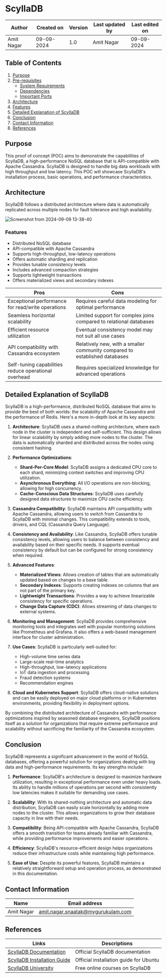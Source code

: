 # ScyllaDB 

| Author | Created on | Version | Last updated by | Last edited on |
|--------|------------|---------|----------------|----------------|
| Amit Nagar | 09-09-2024 | 1.0 | Amit Nagar | 09-09-2024 |

## Table of Contents

1. [Purpose](#purpose)
2. [Pre-requisites](#pre-requisites)
   - [System Requirements](#system-requirements)
   - [Dependencies](#dependencies)
   - [Important Ports](#important-ports)
3. [Architecture](#architecture)
4. [Features](#features)
5. [Detailed Explanation of ScyllaDB](#detailed-explanation-of-scylladb)
6. [Conclusion](#conclusion)
7. [Contact Information](#contact-information)
8. [References](#references)
    

## Purpose

This proof of concept (POC) aims to demonstrate the capabilities of ScyllaDB, a high-performance NoSQL database that is API-compatible with Apache Cassandra. ScyllaDB is designed to handle big data workloads with high throughput and low latency. This POC will showcase ScyllaDB's installation process, basic operations, and performance characteristics.


## Architecture

ScyllaDB follows a distributed architecture where data is automatically replicated across multiple nodes for fault tolerance and high availability.

![Screenshot from 2024-09-09 13-38-40](https://github.com/user-attachments/assets/298f761e-0870-4dcd-bffe-c601f4dbc508)

### Features
- Distributed NoSQL database
- API-compatible with Apache Cassandra
- Supports high-throughput, low-latency operations
- Offers automatic sharding and replication
- Provides tunable consistency levels
- Includes advanced compaction strategies
- Supports lightweight transactions
- Offers materialized views and secondary indexes

| Pros                                         | Cons                                                 |
|----------------------------------------------|------------------------------------------------------|
| Exceptional performance for read/write operations | Requires careful data modeling for optimal performance |
| Seamless horizontal scalability              | Limited support for complex joins compared to relational databases |
| Efficient resource utilization               | Eventual consistency model may not suit all use cases |
| API compatibility with Cassandra ecosystem   | Relatively new, with a smaller community compared to established databases |
| Self-tuning capabilities reduce operational overhead | Requires specialized knowledge for advanced operations |

## Detailed Explanation of ScyllaDB

ScyllaDB is a high-performance, distributed NoSQL database that aims to provide the best of both worlds: the scalability of Apache Cassandra and the performance of Redis. Here's a more in-depth look at its key aspects:

1. **Architecture**: 
   ScyllaDB uses a shared-nothing architecture, where each node in the cluster is independent and self-sufficient. This design allows for linear scalability by simply adding more nodes to the cluster. The data is automatically sharded and distributed across the nodes using consistent hashing.

2. **Performance Optimizations**:
   - **Shard-Per-Core Model**: ScyllaDB assigns a dedicated CPU core to each shard, minimizing context switches and improving CPU utilization.
   - **Asynchronous Everything**: All I/O operations are non-blocking, allowing for high concurrency.
   - **Cache-Conscious Data Structures**: ScyllaDB uses carefully designed data structures to maximize CPU cache efficiency.

3. **Cassandra Compatibility**:
   ScyllaDB maintains API compatibility with Apache Cassandra, allowing users to switch from Cassandra to ScyllaDB with minimal changes. This compatibility extends to tools, drivers, and CQL (Cassandra Query Language).

4. **Consistency and Availability**:
   Like Cassandra, ScyllaDB offers tunable consistency levels, allowing users to balance between consistency and availability based on their specific needs. It supports eventual consistency by default but can be configured for strong consistency when required.

5. **Advanced Features**:
   - **Materialized Views**: Allows creation of tables that are automatically updated based on changes to a base table.
   - **Secondary Indexes**: Supports creating indexes on columns that are not part of the primary key.
   - **Lightweight Transactions**: Provides a way to achieve linearizable consistency for specific operations.
   - **Change Data Capture (CDC)**: Allows streaming of data changes to external systems.

6. **Monitoring and Management**:
   ScyllaDB provides comprehensive monitoring tools and integrates well with popular monitoring solutions like Prometheus and Grafana. It also offers a web-based management interface for cluster administration.

7. **Use Cases**:
   ScyllaDB is particularly well-suited for:
   - High-volume time series data
   - Large-scale real-time analytics
   - High-throughput, low-latency applications
   - IoT data ingestion and processing
   - Fraud detection systems
   - Recommendation engines

8. **Cloud and Kubernetes Support**:
   ScyllaDB offers cloud-native solutions and can be easily deployed on major cloud platforms or in Kubernetes environments, providing flexibility in deployment options.

By combining the distributed architecture of Cassandra with performance optimizations inspired by seasoned database engineers, ScyllaDB positions itself as a solution for organizations that require extreme performance and scalability without sacrificing the familiarity of the Cassandra ecosystem.


## Conclusion

ScyllaDB represents a significant advancement in the world of NoSQL databases, offering a powerful solution for organizations dealing with big data and high-performance requirements. Its key strengths include:

1. **Performance**: ScyllaDB's architecture is designed to maximize hardware utilization, resulting in exceptional performance even under heavy loads. Its ability to handle millions of operations per second with consistently low latencies makes it suitable for demanding use cases.

2. **Scalability**: With its shared-nothing architecture and automatic data distribution, ScyllaDB can easily scale horizontally by adding more nodes to the cluster. This allows organizations to grow their database capacity in line with their needs.

3. **Compatibility**: Being API-compatible with Apache Cassandra, ScyllaDB offers a smooth transition for teams already familiar with Cassandra, while providing performance improvements and easier operations.

4. **Efficiency**: ScyllaDB's resource-efficient design helps organizations reduce their infrastructure costs while maintaining high performance.

5. **Ease of Use**: Despite its powerful features, ScyllaDB maintains a relatively straightforward setup and operation process, as demonstrated in this documentation.

## Contact Information

| Name       | Email address     |
|------------|-------------------|
| Amit Nagar | amit.nagar.snaatak@mygurukulam.com |

## References

| Links                                                | Descriptions                             |
|------------------------------------------------------|------------------------------------------|
| [ScyllaDB Documentation](https://docs.scylladb.com/) | Official ScyllaDB documentation          |
| [ScyllaDB Installation Guide](https://docs.scylladb.com/stable/operating-scylla/procedures/install/install-ubuntu.html) | Official installation guide for Ubuntu |
| [ScyllaDB University](https://university.scylladb.com/) | Free online courses on ScyllaDB       |

